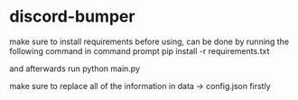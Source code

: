 # discord-bumper

make sure to install requirements before using, can be done by running the following command in command prompt
pip install -r requirements.txt

and afterwards run
python main.py

make sure to replace all of the information in data -> config.json firstly
